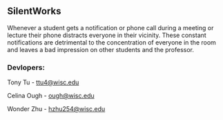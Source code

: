 ## SilentWorks
Whenever a student gets a notification or phone call during a meeting or lecture their phone distracts everyone in their vicinity. These constant notifications are detrimental to the concentration of everyone in the room and leaves a bad impression on other students and the professor.  

### Devlopers:
Tony Tu - ttu4@wisc.edu

Celina Ough - ough@wisc.edu

Wonder Zhu - hzhu254@wisc.edu
